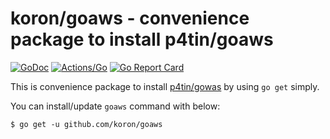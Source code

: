 # koron/goaws - convenience package to install p4tin/goaws

[![GoDoc](https://godoc.org/github.com/koron/goaws?status.svg)](https://godoc.org/github.com/koron/goaws)
[![Actions/Go](https://github.com/koron/goaws/workflows/Go/badge.svg)](https://github.com/koron/goaws/actions?query=workflow%3AGo)
[![Go Report Card](https://goreportcard.com/badge/github.com/koron/goaws)](https://goreportcard.com/report/github.com/koron/goaws)

This is convenience package to install [p4tin/gowas][goaws] by using `go get`
simply.

You can install/update `goaws` command with below:

```console
$ go get -u github.com/koron/goaws
```

[goaws]:https://github.com/p4tin/goaws
